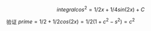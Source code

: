 
$$integral cos^2 = 1 / 2 x + 1 / 4 sin(2x) + C $$

验证 $prime = 1 / 2  + 1 / 2 cos (2x) = 1 / 2 (1 + c^2 - s^2) = c^2$
